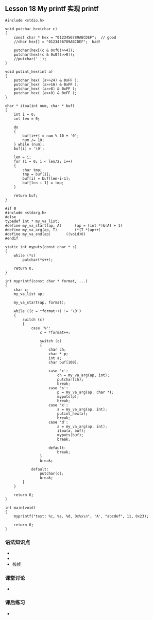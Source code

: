 ## Lesson 18 My printf 实现 printf
	#include <stdio.h>

	void putchar_hex(char c)
	{
		const char * hex = "0123456789ABCDEF";	// good
		//char hex[] = "0123456789ABCDEF";	bad!

		putchar(hex[(c & 0xf0)>>4]);
		putchar(hex[(c & 0x0f)>>0]);
		//putchar(' ');
	}

	void putint_hex(int a)
	{
		putchar_hex( (a>>24) & 0xFF );
		putchar_hex( (a>>16) & 0xFF );
		putchar_hex( (a>>8) & 0xFF );
		putchar_hex( (a>>0) & 0xFF );
	}

	char * itoa(int num, char * buf)
	{	
		int i = 0;
		int len = 0;

		do 
		{
			buf[i++] = num % 10 + '0';
			num /= 10;		
		} while (num);
		buf[i] = '\0';

		len = i;
		for (i = 0; i < len/2; i++)
		{
			char tmp;
			tmp = buf[i];
			buf[i] = buf[len-i-1];
			buf[len-i-1] = tmp;
		}

		return buf;	
	}

	#if 0
	#include <stdarg.h>
	#else
	typedef int * my_va_list;
	#define my_va_start(ap, A)		(ap = (int *)&(A) + 1)
	#define my_va_arg(ap, T)		(*(T *)ap++)
	#define my_va_end(ap)		((void)0)
	#endif

	static int myputs(const char * s)
	{
		while (*s)
			putchar(*s++);

		return 0;
	}

	int myprintf(const char * format, ...)
	{
		char c;	
		my_va_list ap;

		my_va_start(ap, format);

		while ((c = *format++) != '\0')
		{
			switch (c)
			{
				case '%':
					c = *format++;

					switch (c)
					{
						char ch;
						char * p;
						int a;
						char buf[100];

						case 'c':
							ch = my_va_arg(ap, int);
							putchar(ch);
							break;
						case 's':
							p = my_va_arg(ap, char *);
							myputs(p);
							break;					
						case 'x':
							a = my_va_arg(ap, int);
							putint_hex(a);
							break;		
						case 'd':
							a = my_va_arg(ap, int);
							itoa(a, buf);
							myputs(buf);
							break;	

						default:
							break;
					}				
					break;		

				default:
					putchar(c);
					break;
			}
		}

		return 0;	
	}

	int main(void)
	{
		myprintf("test: %c, %s, %d, 0x%x\n", 'A', "abcdef", 11, 0x23);
		
		return 0;
	}


### 语法知识点
* 
* 
* 栈帧
	
### 课堂讨论
*
	
### 课后练习
* 	